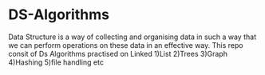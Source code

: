 # DS-Algorithms
Data Structure is a way of collecting and organising data in such a way that we can perform operations on these data in an effective way.
This repo consit of Ds Algorithms practised on Linked 1)List 2)Trees 3)Graph 4)Hashing 5)file handling etc
